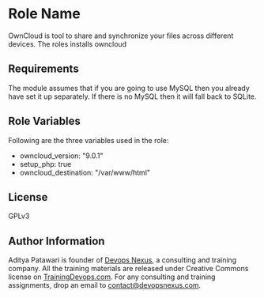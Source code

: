 Role Name
=========

OwnCloud is tool to share and synchronize your files across different devices. The roles installs owncloud

Requirements
------------

The module assumes that if you are going to use MySQL then you already have set it up separately. If there is no MySQL then it will fall back to SQLite.

Role Variables
--------------
Following are the three variables used in the role:
* owncloud_version: "9.0.1"
* setup_php: true
* owncloud_destination: "/var/www/html"

License
-------
GPLv3

Author Information
------------------
Aditya Patawari is founder of [Devops Nexus](http://devopsnexus.com), a consulting and training company. All the training materials are released under Creative Commons license on [TrainingDevops.com](http://trainingdevops.com). For any consulting and training assignments, drop an email to contact@devopsnexus.com.
